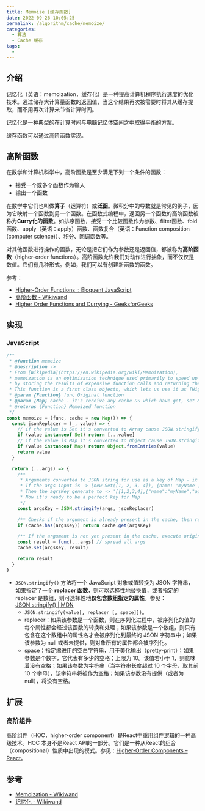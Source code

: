 ```yaml
---
title: Memoize [缓存函数]
date: 2022-09-26 10:05:25
permalink: /algorithm/cache/memoize/
categories:
  - 算法
  - Cache 缓存
tags:
  - 
---
```


## 介绍

记忆化（英语：memoization，缓存化）是一种提高计算机程序执行速度的优化技术。通过储存大计算量函数的返回值，当这个结果再次被需要时将其从缓存提取，而不用再次计算来节省计算时间。

记忆化是一种典型的在计算时间与电脑记忆体空间之中取得平衡的方案。

缓存函数可以通过高阶函数实现。

## 高阶函数

在数学和计算机科学中，高阶函数是至少满足下列一个条件的函数：

- 接受一个或多个函数作为输入
- 输出一个函数

在数学中它们也叫做**算子**（运算符）或**泛函**。微积分中的导数就是常见的例子，因为它映射一个函数到另一个函数。在函数式编程中，返回另一个函数的高阶函数被称为**Curry化的函数**。如排序函数，接受一个比较函数作为参数、filter函数、fold函数、apply（英语：apply）函数、函数复合（英语：Function composition (computer science)）、积分、回调函数等。

对其他函数进行操作的函数，无论是把它们作为参数还是返回值，都被称为**高阶函数**（higher-order functions）。高阶函数允许我们对动作进行抽象，而不仅仅是数值。它们有几种形式。例如，我们可以有创建新函数的函数。

参考：

- [Higher-Order Functions :: Eloquent JavaScript](https://eloquentjavascript.net/05_higher_order.html)
- [高阶函数 - Wikiwand](https://www.wikiwand.com/zh-hans/%E9%AB%98%E9%98%B6%E5%87%BD%E6%95%B0)
- [Higher Order Functions and Currying - GeeksforGeeks](https://www.geeksforgeeks.org/higher-order-functions-currying/)

## 实现

### JavaScript

```js
/**
 * @function memoize
 * @description ->
 * From [Wikipedia](https://en.wikipedia.org/wiki/Memoization),
 * memoization is an optimization technique used primarily to speed up computer programs,
 * by storing the results of expensive function calls and returning the cached result when the same inputs occur again
 * This function is a first class objects, which lets us use it as [Higher-Order Function](https://eloquentjavascript.net/05_higher_order.html) and return another function
 * @param {Function} func Original function
 * @param {Map} cache - it's receive any cache DS which have get, set & has method
 * @returns {Function} Memoized function
 */
const memoize = (func, cache = new Map()) => {
  const jsonReplacer = (_, value) => {
    // if the value is Set it's converted to Array cause JSON.stringify can't convert Set
    if (value instanceof Set) return [...value]
    // if the value is Map it's converted to Object cause JSON.stringify can't convert Map
    if (value instanceof Map) return Object.fromEntries(value)
    return value
  }

  return (...args) => {
    /**
     * Arguments converted to JSON string for use as a key of Map - it's easy to detect collections like -> Object and Array
     * If the args input is -> [new Set([1, 2, 3, 4]), {name: 'myName', age: 23}]
     * Then the agrsKey generate to -> '[[1,2,3,4],{"name":"myName","age":23}]' which is JSON mean string
     * Now it's ready to be a perfect key for Map
     */
    const argsKey = JSON.stringify(args, jsonReplacer)

    /** Checks if the argument is already present in the cache, then return the associated value / result */
    if (cache.has(argsKey)) return cache.get(argsKey)

    /** If the argument is not yet present in the cache, execute original function and save its value / result in cache, finally return it */
    const result = func(...args) // spread all args
    cache.set(argsKey, result)

    return result
  }
}
```

- `JSON.stringify()` 方法将一个 JavaScript 对象或值转换为 JSON 字符串，如果指定了一个 **replacer 函数**，则可以选择性地替换值，或者指定的 replacer 是数组，则可选择性地**仅包含数组指定的属性**。参见：[JSON.stringify() | MDN](https://developer.mozilla.org/zh-CN/docs/Web/JavaScript/Reference/Global_Objects/JSON/stringify)
    - `JSON.stringify(value[, replacer [, space]])`。
    - replacer：如果该参数是一个函数，则在序列化过程中，被序列化的值的每个属性都会经过该函数的转换和处理；如果该参数是一个数组，则只有包含在这个数组中的属性名才会被序列化到最终的 JSON 字符串中；如果该参数为 null 或者未提供，则对象所有的属性都会被序列化。
    - space：指定缩进用的空白字符串，用于美化输出（pretty-print）；如果参数是个数字，它代表有多少的空格；上限为 10。该值若小于 1，则意味着没有空格；如果该参数为字符串（当字符串长度超过 10 个字母，取其前 10 个字母），该字符串将被作为空格；如果该参数没有提供（或者为 null），将没有空格。

## 扩展

### 高阶组件

高阶组件（HOC，higher-order component）是React中重用组件逻辑的一种高级技术。HOC 本身不是React API的一部分。它们是一种从React的组合（compositional）性质中出现的模式。参见：[Higher-Order Components – React](https://reactjs.org/docs/higher-order-components.html)。

## 参考

- [Memoization - Wikiwand](https://www.wikiwand.com/en/Memoization)
- [记忆化 - Wikiwand](https://www.wikiwand.com/zh-hans/%E8%AE%B0%E5%BF%86%E5%8C%96)
